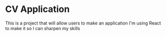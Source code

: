 # CV Application

This is a project that will allow users to make an application
I'm using React to make it so I can sharpen my skills